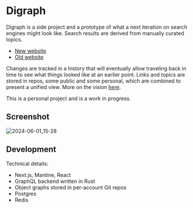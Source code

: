 # Digraph

Digraph is a side project and a prototype of what a next iteration on search engines might look like.  Search results are derived from manually curated topics.

* [New website](https://next.digraph.app)
* [Old website](https://digraph.app)

Changes are tracked in a history that will eventually allow traveling back in time to see what things looked like at an earlier point.  Links and topics are stored in repos, some public and some personal, which are combined to present a unified view.  More on the vision [here](https://blog.digraph.app/2022-05-29-next-steps.html).

This is a personal project and is a work in progress.

## Screenshot

![2024-06-01_15-28](https://github.com/emwalker/digraph/assets/760949/ec021b57-7826-4723-98c0-e9a21a0a473f)

## Development

Technical details:

* Next.js, Mantine, React
* GraphQL backend written in Rust
* Object graphs stored in per-account Git repos
* Postgres
* Redis
